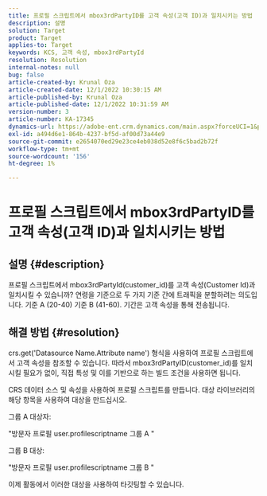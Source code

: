 ```yaml
---
title: 프로필 스크립트에서 mbox3rdPartyID를 고객 속성(고객 ID)과 일치시키는 방법
description: 설명
solution: Target
product: Target
applies-to: Target
keywords: KCS, 고객 속성, mbox3rdPartyId
resolution: Resolution
internal-notes: null
bug: false
article-created-by: Krunal Oza
article-created-date: 12/1/2022 10:30:15 AM
article-published-by: Krunal Oza
article-published-date: 12/1/2022 10:31:59 AM
version-number: 3
article-number: KA-17345
dynamics-url: https://adobe-ent.crm.dynamics.com/main.aspx?forceUCI=1&pagetype=entityrecord&etn=knowledgearticle&id=b716a81f-6371-ed11-9561-6045bd006a22
exl-id: a494d6e1-864b-4237-bf5d-af00d73a44e9
source-git-commit: e2654070ed29e23ce4eb038d52e8f6c5bad2b72f
workflow-type: tm+mt
source-wordcount: '156'
ht-degree: 1%

---
```


# 프로필 스크립트에서 mbox3rdPartyID를 고객 속성(고객 ID)과 일치시키는 방법

## 설명 {#description}

프로필 스크립트에서 mbox3rdPartyId(customer_id)를 고객 속성(Customer Id)과 일치시킬 수 있습니까? 연령을 기준으로 두 가지 기준 간에 트래픽을 분할하려는 의도입니다. 기준 A (20-40) 기준 B (41-60). 기간은 고객 속성을 통해 전송됩니다.

## 해결 방법 {#resolution}


crs.get(&#39;Datasource Name.Attribute name&#39;) 형식을 사용하여 프로필 스크립트에서 고객 속성을 참조할 수 있습니다. 따라서 mbox3rdPartyID(customer_id)를 일치시킬 필요가 없이, 직접 특성 및 이를 기반으로 하는 빌드 조건을 사용하면 됩니다.

CRS 데이터 소스 및 속성을 사용하여 프로필 스크립트를 만듭니다. 대상 라이브러리의 해당 항목을 사용하여 대상을 만드십시오.

그룹 A 대상자:

&quot;방문자 프로필 user.profilescriptname 그룹 A &quot;

그룹 B 대상:

&quot;방문자 프로필 user.profilescriptname 그룹 B &quot;

이제 활동에서 이러한 대상을 사용하여 타깃팅할 수 있습니다.

